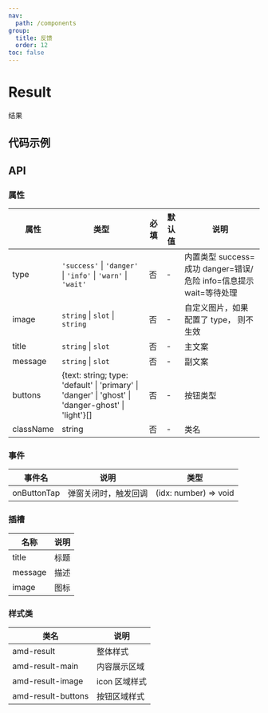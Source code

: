 ```yaml
---
nav:
  path: /components
group:
  title: 反馈
  order: 12
toc: false
---
```

          
# Result

结果

## 代码示例

<code src='../../demo/pages/Result'></code>

## API
    
### 属性
| 属性 | 类型 | 必填 | 默认值 | 说明 |
| -----|-----|-----|-----|----- |
| type | `'success'` &verbar; `'danger'` &verbar; `'info'` &verbar; `'warn'` &verbar; `'wait'` | 否 | - | 内置类型 success=成功 danger=错误/危险 info=信息提示 wait=等待处理 |
| image | `string` &verbar; `slot` &verbar; `string` | 否 | - | 自定义图片，如果配置了 type， 则不生效 |
| title | `string` &verbar; `slot` | 否 | - | 主文案 |
| message | `string` &verbar; `slot` | 否 | - | 副文案 |
| buttons | {text: string; type: 'default' &verbar; 'primary' &verbar; 'danger' &verbar; 'ghost' &verbar; 'danger-ghost' &verbar; 'light'}[] | 否 | - | 按钮类型 |
| className | string | 否 | - | 类名 |

### 事件

| 事件名 | 说明 | 类型 |
| -----|-----|-----|
| onButtonTap | 弹窗关闭时，触发回调 | (idx: number) => void |

### 插槽
| 名称 | 说明 |
| ----|----|
| title | 标题 |
| message | 描述 |
| image | 图标 |

### 样式类

| 类名 | 说明 |
| ----|----|
| amd-result | 整体样式 |
| amd-result-main | 内容展示区域 |
| amd-result-image | icon 区域样式 |
| amd-result-buttons | 按钮区域样式 |
